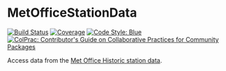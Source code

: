 # MetOfficeStationData

[![Build Status](https://github.com/tpgillam/MetOfficeStationData.jl/actions/workflows/CI.yml/badge.svg?branch=main)](https://github.com/tpgillam/MetOfficeStationData.jl/actions/workflows/CI.yml?query=branch%3Amain)
[![Coverage](https://codecov.io/gh/tpgillam/MetOfficeStationData.jl/branch/main/graph/badge.svg)](https://codecov.io/gh/tpgillam/MetOfficeStationData.jl)
[![Code Style: Blue](https://img.shields.io/badge/code%20style-blue-4495d1.svg)](https://github.com/invenia/BlueStyle)
[![ColPrac: Contributor's Guide on Collaborative Practices for Community Packages](https://img.shields.io/badge/ColPrac-Contributor's%20Guide-blueviolet)](https://github.com/SciML/ColPrac)

Access data from the [Met Office Historic station data](https://www.metoffice.gov.uk/research/climate/maps-and-data/historic-station-data).
